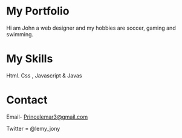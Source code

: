 # My Portfolio

Hi am John a web designer and my hobbies are soccer, gaming and swimming.

# My Skills

Html. Css , Javascript & Javas
# Contact

Email- Princelemar3@gmail.com 

Twitter = @lemy_jony


